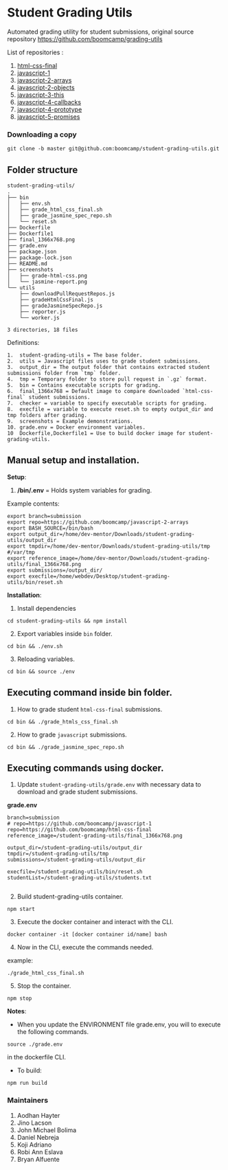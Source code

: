 # Student Grading Utils
Automated grading utility for student submissions, original source repository https://github.com/boomcamp/grading-utils

List of repositories :

1. [html-css-final](https://github.com/boomcamp/html-css-final)
2. [javascript-1](https://github.com/boomcamp/javascript-1)
3. [javascript-2-arrays](https://github.com/boomcamp/javascript-2-arrays)
4. [javascript-2-objects](https://github.com/boomcamp/javascript-2-objects)
5. [javascript-3-this](https://github.com/boomcamp/javascript-3-this)
6. [javascript-4-callbacks](https://github.com/boomcamp/javascript-4-callbacks)
7. [javascript-4-prototype](https://github.com/boomcamp/javascript-4-prototype)
8. [javascript-5-promises](https://github.com/boomcamp/javascript-5-promises)


### Downloading a copy
```
git clone -b master git@github.com:boomcamp/student-grading-utils.git
```


## Folder structure
```
student-grading-utils/
.
├── bin
│   ├── env.sh
│   ├── grade_html_css_final.sh
│   ├── grade_jasmine_spec_repo.sh
│   └── reset.sh
├── Dockerfile
├── Dockerfile1
├── final_1366x768.png
├── grade.env
├── package.json
├── package-lock.json
├── README.md
├── screenshots
│   ├── grade-html-css.png
│   └── jasmine-report.png
└── utils
    ├── downloadPullRequestRepos.js
    ├── gradeHtmlCssFinal.js
    ├── gradeJasmineSpecRepo.js
    ├── reporter.js
    └── worker.js

3 directories, 18 files

```

Definitions:

```
1.  student-grading-utils = The base folder.
2.  utils = Javascript files uses to grade student submissions.
3.  output_dir = The output folder that contains extracted student submissions folder from `tmp` folder.
4.  tmp = Temporary folder to store pull request in `.gz` format.
5.  bin = Contains executable scripts for grading.
6.  final_1366x768 = Default image to compare downloaded `html-css-final` student submissions.
7.  checker = variable to specify executable scripts for grading.
8.  execfile = variable to execute reset.sh to empty output_dir and tmp folders after grading.
9.  screenshots = Example demonstrations.
10. grade.env = Docker environment variables.
10  Dockerfile,Dockerfile1 = Use to build docker image for student-grading-utils.
```
  

## Manual setup and installation.

**Setup**:

1. **/bin/.env** = Holds system variables for grading.

Example contents:

```
export branch=submission
export repo=https://github.com/boomcamp/javascript-2-arrays
export BASH_SOURCE=/bin/bash
export output_dir=/home/dev-mentor/Downloads/student-grading-utils/output_dir
export tmpdir=/home/dev-mentor/Downloads/student-grading-utils/tmp #/var/tmp
export reference_image=/home/dev-mentor/Downloads/student-grading-utils/final_1366x768.png
export submissions=/output_dir/
export execfile=/home/webdev/Desktop/student-grading-utils/bin/reset.sh

```

  

**Installation**:

1. Install dependencies

```
cd student-grading-utils && npm install
```

2. Export variables inside `bin` folder.

```
cd bin && ./env.sh
```

3. Reloading variables.

```
cd bin && source ./env
```

  
## Executing command inside bin folder.

1. How to grade student `html-css-final` submissions.

```
cd bin && ./grade_htmls_css_final.sh

```

2. How to grade `javascript` submissions.

```
cd bin && ./grade_jasmine_spec_repo.sh

```

## Executing commands using docker.

1. Update `student-grading-utils/grade.env` with necessary data to download and grade student submissions.

**grade.env**

```
branch=submission
# repo=https://github.com/boomcamp/javascript-1
repo=https://github.com/boomcamp/html-css-final
reference_image=/student-grading-utils/final_1366x768.png

output_dir=/student-grading-utils/output_dir
tmpdir=/student-grading-utils/tmp
submissions=/student-grading-utils/output_dir

execfile=/student-grading-utils/bin/reset.sh
studentList=/student-grading-utils/students.txt


```

2. Build student-grading-utils container.

```
npm start
```

3. Execute the docker container and interact with the CLI.
```
docker container -it [docker container id/name] bash
```

4. Now in the CLI, execute the commands needed.

example:

```
./grade_html_css_final.sh
```

5. Stop the container.
```
npm stop
```
**Notes**: 
+ When you update the ENVIRONMENT file grade.env, 
you will to execute the following commands.
```
source ./grade.env 
```
in the dockerfile CLI.

+ To build: 
```
npm run build
```





### Maintainers

1. Aodhan Hayter 
2. Jino Lacson
3. John Michael Bolima
4. Daniel Nebreja
5. Koji Adriano
6. Robi Ann Eslava
7. Bryan Alfuente
